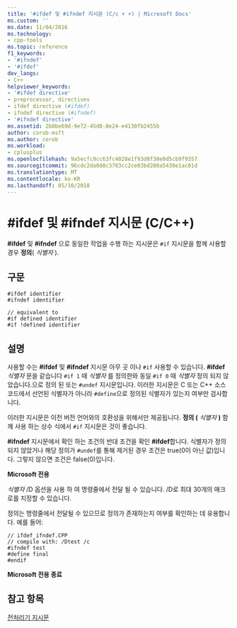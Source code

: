 ```yaml
---
title: '#ifdef 및 #ifndef 지시문 (C/c + +) | Microsoft Docs'
ms.custom: ''
ms.date: 11/04/2016
ms.technology:
- cpp-tools
ms.topic: reference
f1_keywords:
- '#ifndef'
- '#ifdef'
dev_langs:
- C++
helpviewer_keywords:
- '#ifdef directive'
- preprocessor, directives
- ifdef directive (#ifdef)
- ifndef directive (#ifndef)
- '#ifndef directive'
ms.assetid: 2b0be69d-9e72-45d8-8e24-e4130fb2455b
author: corob-msft
ms.author: corob
ms.workload:
- cplusplus
ms.openlocfilehash: 9a5ecfc9cc63fc4028e1f93d8f30e8d5cb9f9357
ms.sourcegitcommit: 96cdc2da0d8c3783cc2ce03bd280a5430e1ac01d
ms.translationtype: MT
ms.contentlocale: ko-KR
ms.lasthandoff: 05/10/2018
---
```

# <a name="ifdef-and-ifndef-directives-cc"></a>#ifdef 및 #ifndef 지시문 (C/C++)
**#ifdef** 및 **#ifndef** 으로 동일한 작업을 수행 하는 지시문은 `#if` 지시문을 함께 사용할 경우 **정의**( *식별자* ).  
  
## <a name="syntax"></a>구문  
  
```  
#ifdef identifier  
#ifndef identifier  
  
// equivalent to  
#if defined identifier  
#if !defined identifier  
```  
  
## <a name="remarks"></a>설명  
 사용할 수는 **#ifdef** 및 **#ifndef** 지시문 아무 곳 이나 `#if` 사용할 수 있습니다. **#ifdef** *식별자* 문을 같습니다 `#if 1` 때 *식별자* 를 정의한와 동일 `#if 0` 때 *식별자* 정의 되지 않았습니다.으로 정의 된 또는 `#undef` 지시문입니다. 이러한 지시문은 C 또는 C++ 소스 코드에서 선언된 식별자가 아니라 `#define`으로 정의된 식별자가 있는지 여부만 검사합니다.  
  
 이러한 지시문은 이전 버전 언어와의 호환성을 위해서만 제공됩니다. **정의 (** *식별자* **)** 함께 사용 하는 상수 식에서 `#if` 지시문은 것이 좋습니다.  
  
 **#ifndef** 지시문에서 확인 하는 조건의 반대 조건을 확인 **#ifdef**합니다. 식별자가 정의되지 않았거나 해당 정의가 `#undef`를 통해 제거된 경우 조건은 true(0이 아닌 값)입니다. 그렇지 않으면 조건은 false(0)입니다.  
  
 **Microsoft 전용**  
  
 *식별자* /D 옵션을 사용 하 여 명령줄에서 전달 될 수 있습니다. /D로 최대 30개의 매크로를 지정할 수 있습니다.  
  
 정의는 명령줄에서 전달될 수 있으므로 정의가 존재하는지 여부를 확인하는 데 유용합니다. 예를 들어:  
  
```  
// ifdef_ifndef.CPP  
// compile with: /Dtest /c  
#ifndef test  
#define final  
#endif  
```  
  
 **Microsoft 전용 종료**  
  
## <a name="see-also"></a>참고 항목  
 [전처리기 지시문](../preprocessor/preprocessor-directives.md)